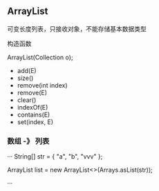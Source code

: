 
## ArrayList

可变长度列表，只接收对象，不能存储基本数据类型

构造函数

ArrayList(Collection o);

- add(E)
- size()
- remove(int index)
- remove(E)
- clear()
- indexOf(E)
- contains(E)
- set(index, E)

### 数组 -》 列表

···
String[] str = { "a", "b", "vvv" };

ArrayList<String> list = new ArrayList<>(Arrays.asList(str));

···